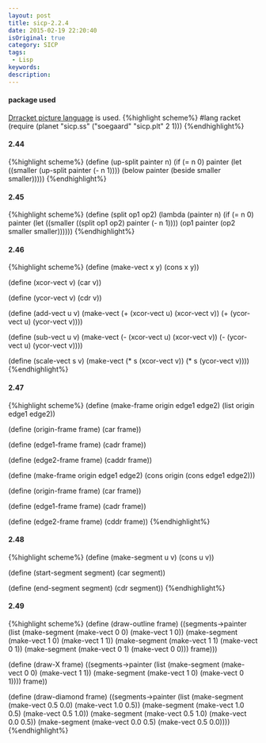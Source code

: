 ```yaml
---
layout: post
title: sicp-2.2.4
date: 2015-02-19 22:20:40
isOriginal: true
category: SICP
tags:
 - Lisp
keywords: 
description: 
---
```


#### package used

[Drracket picture language][1] is used.
{%highlight scheme%}
#lang racket
(require (planet "sicp.ss" ("soegaard" "sicp.plt" 2 1)))
{%endhighlight%}

#### 2.44

{%highlight scheme%}
(define (up-split painter n)
  (if (= n 0)
    painter
    (let ((smaller (up-split painter (- n 1))))
      (below painter (beside smaller smaller)))))
{%endhighlight%}

#### 2.45

{%highlight scheme%}
(define (split op1 op2)
  (lambda (painter n)
    (if (= n 0)
        painter
        (let ((smaller ((split op1 op2) painter (- n 1))))
          (op1 painter (op2 smaller smaller))))))
{%endhighlight%}

#### 2.46

{%highlight scheme%}
(define (make-vect x y)
   (cons x y))

(define (xcor-vect v)
   (car v))

(define (ycor-vect v)
   (cdr v))

(define (add-vect u v)
   (make-vect
     (+ (xcor-vect u) (xcor-vect v))
     (+ (ycor-vect u) (ycor-vect v))))

(define (sub-vect u v)
   (make-vect
     (- (xcor-vect u) (xcor-vect v))
     (- (ycor-vect u) (ycor-vect v))))

(define (scale-vect s v)
   (make-vect
     (* s (xcor-vect v))
     (* s (ycor-vect v))))
{%endhighlight%}

#### 2.47

{%highlight scheme%}
(define (make-frame origin edge1 edge2)
  (list origin edge1 edge2))

(define (origin-frame frame)
  (car frame))

(define (edge1-frame frame)
  (cadr frame))

(define (edge2-frame frame)
  (caddr frame))

(define (make-frame origin edge1 edge2)
  (cons origin (cons edge1 edge2)))

(define (origin-frame frame)
  (car frame))

(define (edge1-frame frame)
  (cadr frame))

(define (edge2-frame frame)
  (cddr frame))
{%endhighlight%}

#### 2.48

{%highlight scheme%}
(define (make-segment u v)
  (cons u v))

(define (start-segment segment)
  (car segment))

(define (end-segment segment)
  (cdr segment))
{%endhighlight%}

#### 2.49

{%highlight scheme%}
(define (draw-outline frame)
  ((segments->painter
    (list (make-segment (make-vect 0 0)
                        (make-vect 1 0))
          (make-segment (make-vect 1 0)
                        (make-vect 1 1))
          (make-segment (make-vect 1 1)
                        (make-vect 0 1))
          (make-segment (make-vect 0 1)
                        (make-vect 0 0)))
    frame)))

(define (draw-X frame)
  ((segments->painter
    (list (make-segment (make-vect 0 0)
                        (make-vect 1 1))
          (make-segment (make-vect 1 0)
                        (make-vect 0 1))))
   frame))

(define (draw-diamond frame)
  ((segments->painter
    (list (make-segment (make-vect 0.5 0.0)
                        (make-vect 1.0 0.5))
          (make-segment (make-vect 1.0 0.5)
                        (make-vect 0.5 1.0))
          (make-segment (make-vect 0.5 1.0)
                        (make-vect 0.0 0.5))
          (make-segment (make-vect 0.0 0.5)
                        (make-vect 0.5 0.0))))
{%endhighlight%}


[1]:http://planet.racket-lang.org/package-source/soegaard/sicp.plt/1/1/doc.txt



